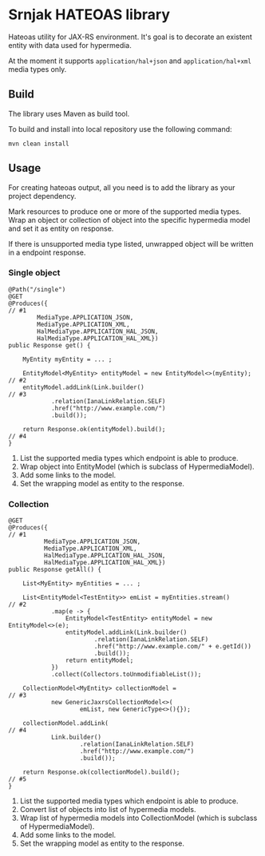 # Srnjak HATEOAS library
Hateoas utility for JAX-RS environment. It's goal is to decorate an existent 
entity with data used for hypermedia.

At the moment it supports `application/hal+json` and `application/hal+xml` 
media types only.

## Build
The library uses Maven as build tool.

To build and install into local repository use the following command:

    mvn clean install

## Usage
For creating hateoas output, all you need is to add the library as your project 
dependency.

Mark resources to produce one or more of the supported media types. Wrap an 
object or collection of object into the specific hypermedia model and set it as 
entity on response.

If there is unsupported media type listed, unwrapped object will be written in 
a endpoint response.

### Single object
    
    @Path("/single")
    @GET
    @Produces({                                                            // #1
            MediaType.APPLICATION_JSON,
            MediaType.APPLICATION_XML,
            HalMediaType.APPLICATION_HAL_JSON,
            HalMediaType.APPLICATION_HAL_XML})
    public Response get() {

        MyEntity myEntity = ... ;

        EntityModel<MyEntity> entityModel = new EntityModel<>(myEntity);   // #2
        entityModel.addLink(Link.builder()                                 // #3
                .relation(IanaLinkRelation.SELF)
                .href("http://www.example.com/")
                .build());
        
        return Response.ok(entityModel).build();                           // #4
    }
 
1. List the supported media types which endpoint is able to produce.
2. Wrap object into EntityModel (which is subclass of HypermediaModel).
3. Add some links to the model.
4. Set the wrapping model as entity to the response.

### Collection

    @GET
    @Produces({                                                            // #1
              MediaType.APPLICATION_JSON,
              MediaType.APPLICATION_XML,
              HalMediaType.APPLICATION_HAL_JSON,
              HalMediaType.APPLICATION_HAL_XML})
    public Response getAll() {

        List<MyEntity> myEntities = ... ;

        List<EntityModel<TestEntity>> emList = myEntities.stream()         // #2
                .map(e -> {
                    EntityModel<TestEntity> entityModel = new EntityModel<>(e);
                    entityModel.addLink(Link.builder()
                            .relation(IanaLinkRelation.SELF)
                            .href("http://www.example.com/" + e.getId())
                            .build());
                    return entityModel;
                })
                .collect(Collectors.toUnmodifiableList());

        CollectionModel<MyEntity> collectionModel =                        // #3
                new GenericJaxrsCollectionModel<>(
                        emList, new GenericType<>(){});

        collectionModel.addLink(                                           // #4
                Link.builder()
                        .relation(IanaLinkRelation.SELF)
                        .href("http://www.example.com/")
                        .build());

        return Response.ok(collectionModel).build();                       // #5
    }

1. List the supported media types which endpoint is able to produce.
2. Convert list of objects into list of hypermedia models.
3. Wrap list of hypermedia models into CollectionModel (which is subclass of
 HypermediaModel).
4. Add some links to the model.
5. Set the wrapping model as entity to the response.
 
